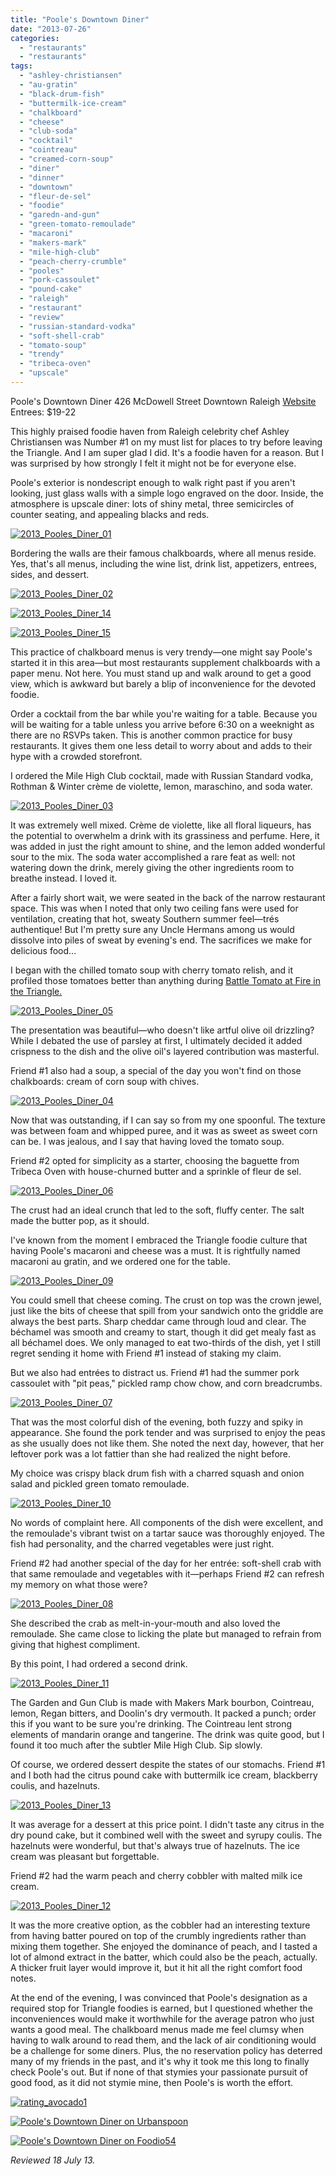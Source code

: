 ```yaml
---
title: "Poole's Downtown Diner"
date: "2013-07-26"
categories: 
  - "restaurants"
  - "restaurants"
tags: 
  - "ashley-christiansen"
  - "au-gratin"
  - "black-drum-fish"
  - "buttermilk-ice-cream"
  - "chalkboard"
  - "cheese"
  - "club-soda"
  - "cocktail"
  - "cointreau"
  - "creamed-corn-soup"
  - "diner"
  - "dinner"
  - "downtown"
  - "fleur-de-sel"
  - "foodie"
  - "garedn-and-gun"
  - "green-tomato-remoulade"
  - "macaroni"
  - "makers-mark"
  - "mile-high-club"
  - "peach-cherry-crumble"
  - "pooles"
  - "pork-cassoulet"
  - "pound-cake"
  - "raleigh"
  - "restaurant"
  - "review"
  - "russian-standard-vodka"
  - "soft-shell-crab"
  - "tomato-soup"
  - "trendy"
  - "tribeca-oven"
  - "upscale"
---
```


Poole's Downtown Diner 426 McDowell Street Downtown Raleigh [Website](http://www.ac-restaurants.com/pooles/) Entrees: $19-22

This highly praised foodie haven from Raleigh celebrity chef Ashley Christiansen was Number #1 on my must list for places to try before leaving the Triangle. And I am super glad I did. It's a foodie haven for a reason. But I was surprised by how strongly I felt it might not be for everyone else.

Poole's exterior is nondescript enough to walk right past if you aren't looking, just glass walls with a simple logo engraved on the door. Inside, the atmosphere is upscale diner: lots of shiny metal, three semicircles of counter seating, and appealing blacks and reds.

[![2013_Pooles_Diner_01](http://s3.amazonaws.com/thegourmez-wpmedia/2013/07/2013_Pooles_Diner_01-500x332.jpg)](http://www.thegourmez.com/2013/07/pooles-downtown-diner/2013_pooles_diner_01/)

Bordering the walls are their famous chalkboards, where all menus reside. Yes, that's all menus, including the wine list, drink list, appetizers, entrees, sides, and dessert.

[![2013_Pooles_Diner_02](http://s3.amazonaws.com/thegourmez-wpmedia/2013/07/2013_Pooles_Diner_02-500x332.jpg)](http://www.thegourmez.com/2013/07/pooles-downtown-diner/2013_pooles_diner_02/)

[![2013_Pooles_Diner_14](http://s3.amazonaws.com/thegourmez-wpmedia/2013/07/2013_Pooles_Diner_14-500x332.jpg)](http://www.thegourmez.com/2013/07/pooles-downtown-diner/2013_pooles_diner_14/)

[![2013_Pooles_Diner_15](http://s3.amazonaws.com/thegourmez-wpmedia/2013/07/2013_Pooles_Diner_15-500x332.jpg)](http://www.thegourmez.com/2013/07/pooles-downtown-diner/2013_pooles_diner_15/)

This practice of chalkboard menus is very trendy—one might say Poole's started it in this area—but most restaurants supplement chalkboards with a paper menu. Not here. You must stand up and walk around to get a good view, which is awkward but barely a blip of inconvenience for the devoted foodie.

Order a cocktail from the bar while you're waiting for a table. Because you will be waiting for a table unless you arrive before 6:30 on a weeknight as there are no RSVPs taken. This is another common practice for busy restaurants. It gives them one less detail to worry about and adds to their hype with a crowded storefront.

I ordered the Mile High Club cocktail, made with Russian Standard vodka, Rothman & Winter crème de violette, lemon, maraschino, and soda water.

[![2013_Pooles_Diner_03](http://s3.amazonaws.com/thegourmez-wpmedia/2013/07/2013_Pooles_Diner_03-332x500.jpg)](http://www.thegourmez.com/2013/07/pooles-downtown-diner/2013_pooles_diner_03/)

It was extremely well mixed. Crème de violette, like all floral liqueurs, has the potential to overwhelm a drink with its grassiness and perfume. Here, it was added in just the right amount to shine, and the lemon added wonderful sour to the mix. The soda water accomplished a rare feat as well: not watering down the drink, merely giving the other ingredients room to breathe instead. I loved it.

After a fairly short wait, we were seated in the back of the narrow restaurant space. This was when I noted that only two ceiling fans were used for ventilation, creating that hot, sweaty Southern summer feel—trés authentique! But I'm pretty sure any Uncle Hermans among us would dissolve into piles of sweat by evening's end. The sacrifices we make for delicious food…

I began with the chilled tomato soup with cherry tomato relish, and it profiled those tomatoes better than anything during [Battle Tomato at Fire in the Triangle.](http://t.co/yv6Dw74YcI "Battle Tomato Write Up")

[![2013_Pooles_Diner_05](http://s3.amazonaws.com/thegourmez-wpmedia/2013/07/2013_Pooles_Diner_05-500x332.jpg)](http://www.thegourmez.com/2013/07/pooles-downtown-diner/2013_pooles_diner_05/)

The presentation was beautiful—who doesn't like artful olive oil drizzling? While I debated the use of parsley at first, I ultimately decided it added crispness to the dish and the olive oil's layered contribution was masterful.

Friend #1 also had a soup, a special of the day you won't find on those chalkboards: cream of corn soup with chives.

[![2013_Pooles_Diner_04](http://s3.amazonaws.com/thegourmez-wpmedia/2013/07/2013_Pooles_Diner_04-500x263.jpg)](http://www.thegourmez.com/2013/07/pooles-downtown-diner/2013_pooles_diner_04/)

Now that was outstanding, if I can say so from my one spoonful. The texture was between foam and whipped puree, and it was as sweet as sweet corn can be. I was jealous, and I say that having loved the tomato soup.

Friend #2 opted for simplicity as a starter, choosing the baguette from Tribeca Oven with house-churned butter and a sprinkle of fleur de sel.

[![2013_Pooles_Diner_06](http://s3.amazonaws.com/thegourmez-wpmedia/2013/07/2013_Pooles_Diner_06-500x332.jpg)](http://www.thegourmez.com/2013/07/pooles-downtown-diner/2013_pooles_diner_06/)

The crust had an ideal crunch that led to the soft, fluffy center. The salt made the butter pop, as it should.

I've known from the moment I embraced the Triangle foodie culture that having Poole's macaroni and cheese was a must. It is rightfully named macaroni au gratin, and we ordered one for the table.

[![2013_Pooles_Diner_09](http://s3.amazonaws.com/thegourmez-wpmedia/2013/07/2013_Pooles_Diner_09-500x332.jpg)](http://www.thegourmez.com/2013/07/pooles-downtown-diner/2013_pooles_diner_09/)

You could smell that cheese coming. The crust on top was the crown jewel, just like the bits of cheese that spill from your sandwich onto the griddle are always the best parts. Sharp cheddar came through loud and clear. The béchamel was smooth and creamy to start, though it did get mealy fast as all béchamel does. We only managed to eat two-thirds of the dish, yet I still regret sending it home with Friend #1 instead of staking my claim.

But we also had entrées to distract us. Friend #1 had the summer pork cassoulet with "pit peas," pickled ramp chow chow, and corn breadcrumbs.

[![2013_Pooles_Diner_07](http://s3.amazonaws.com/thegourmez-wpmedia/2013/07/2013_Pooles_Diner_07-500x332.jpg)](http://www.thegourmez.com/2013/07/pooles-downtown-diner/2013_pooles_diner_07/)

That was the most colorful dish of the evening, both fuzzy and spiky in appearance. She found the pork tender and was surprised to enjoy the peas as she usually does not like them. She noted the next day, however, that her leftover pork was a lot fattier than she had realized the night before.

My choice was crispy black drum fish with a charred squash and onion salad and pickled green tomato remoulade.

[![2013_Pooles_Diner_10](http://s3.amazonaws.com/thegourmez-wpmedia/2013/07/2013_Pooles_Diner_10-500x332.jpg)](http://www.thegourmez.com/2013/07/pooles-downtown-diner/2013_pooles_diner_10/)

No words of complaint here. All components of the dish were excellent, and the remoulade's vibrant twist on a tartar sauce was thoroughly enjoyed. The fish had personality, and the charred vegetables were just right.

Friend #2 had another special of the day for her entrée: soft-shell crab with that same remoulade and vegetables with it—perhaps Friend #2 can refresh my memory on what those were?

[![2013_Pooles_Diner_08](http://s3.amazonaws.com/thegourmez-wpmedia/2013/07/2013_Pooles_Diner_08-500x332.jpg)](http://www.thegourmez.com/2013/07/pooles-downtown-diner/2013_pooles_diner_08/)

She described the crab as melt-in-your-mouth and also loved the remoulade. She came close to licking the plate but managed to refrain from giving that highest compliment.

By this point, I had ordered a second drink.

[![2013_Pooles_Diner_11](http://s3.amazonaws.com/thegourmez-wpmedia/2013/07/2013_Pooles_Diner_11-387x500.jpg)](http://www.thegourmez.com/2013/07/pooles-downtown-diner/2013_pooles_diner_11/)

The Garden and Gun Club is made with Makers Mark bourbon, Cointreau, lemon, Regan bitters, and Doolin's dry vermouth. It packed a punch; order this if you want to be sure you're drinking. The Cointreau lent strong elements of mandarin orange and tangerine. The drink was quite good, but I found it too much after the subtler Mile High Club. Sip slowly.

Of course, we ordered dessert despite the states of our stomachs. Friend #1 and I both had the citrus pound cake with buttermilk ice cream, blackberry coulis, and hazelnuts.

[![2013_Pooles_Diner_13](http://s3.amazonaws.com/thegourmez-wpmedia/2013/07/2013_Pooles_Diner_13-500x332.jpg)](http://www.thegourmez.com/2013/07/pooles-downtown-diner/2013_pooles_diner_13/)

It was average for a dessert at this price point. I didn't taste any citrus in the dry pound cake, but it combined well with the sweet and syrupy coulis. The hazelnuts were wonderful, but that's always true of hazelnuts. The ice cream was pleasant but forgettable.

Friend #2 had the warm peach and cherry cobbler with malted milk ice cream.

[![2013_Pooles_Diner_12](http://s3.amazonaws.com/thegourmez-wpmedia/2013/07/2013_Pooles_Diner_12-500x332.jpg)](http://www.thegourmez.com/2013/07/pooles-downtown-diner/2013_pooles_diner_12/)

It was the more creative option, as the cobbler had an interesting texture from having batter poured on top of the crumbly ingredients rather than mixing them together. She enjoyed the dominance of peach, and I tasted a lot of almond extract in the batter, which could also be the peach, actually. A thicker fruit layer would improve it, but it hit all the right comfort food notes.

At the end of the evening, I was convinced that Poole's designation as a required stop for Triangle foodies is earned, but I questioned whether the inconveniences would make it worthwhile for the average patron who just wants a good meal. The chalkboard menus made me feel clumsy when having to walk around to read them, and the lack of air conditioning would be a challenge for some diners. Plus, the no reservation policy has deterred many of my friends in the past, and it's why it took me this long to finally check Poole's out. But if none of that stymies your passionate pursuit of good food, as it did not stymie mine, then Poole's is worth the effort.

[![rating_avocado1](http://s3.amazonaws.com/thegourmez-wpmedia/2009/02/rating_avocado1.gif)](http://www.thegourmez.com/2009/02/restaurant-review-nanas-durham/rating_avocado1/)

[![Poole's Downtown Diner on Urbanspoon](http://www.urbanspoon.com/b/link/291802/minilink.gif)](http://www.urbanspoon.com/r/25/291802/restaurant/Inside-the-Beltline/Pooles-Downtown-Diner-Raleigh)

[![Poole's Downtown Diner on Foodio54](http://foodio54.com/images/badge-2-545ef.jpg)](http://foodio54.com/restaurant/Raleigh-NC/545ef/Pooles-Downtown-Diner)

_Reviewed 18 July 13._
